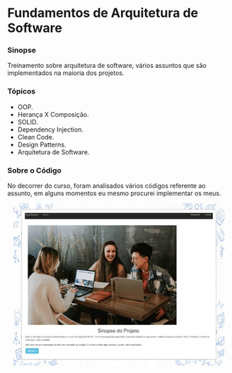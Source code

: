 # Fundamentos de Arquitetura de Software

### Sinopse ###
<p> 
  Treinamento sobre arquitetura de software, vários assuntos que são implementados na maioria dos projetos.
</p>

### Tópicos ###

* OOP.
* Herança X Composição.
* SOLID.
* Dependency Injection.
* Clean Code.
* Design Patterns.
* Arquitetura de Software.


### Sobre o Código ###

<p> 
No decorrer do curso, foram analisados vários códigos referente ao assunto, 
  em alguns momentos eu mesmo procurei implementar os meus.
</p> 

<p align="center">
  <img src="https://github.com/Jeffconexion/SysAluno/blob/main/sysProject.gif" />
</p>
